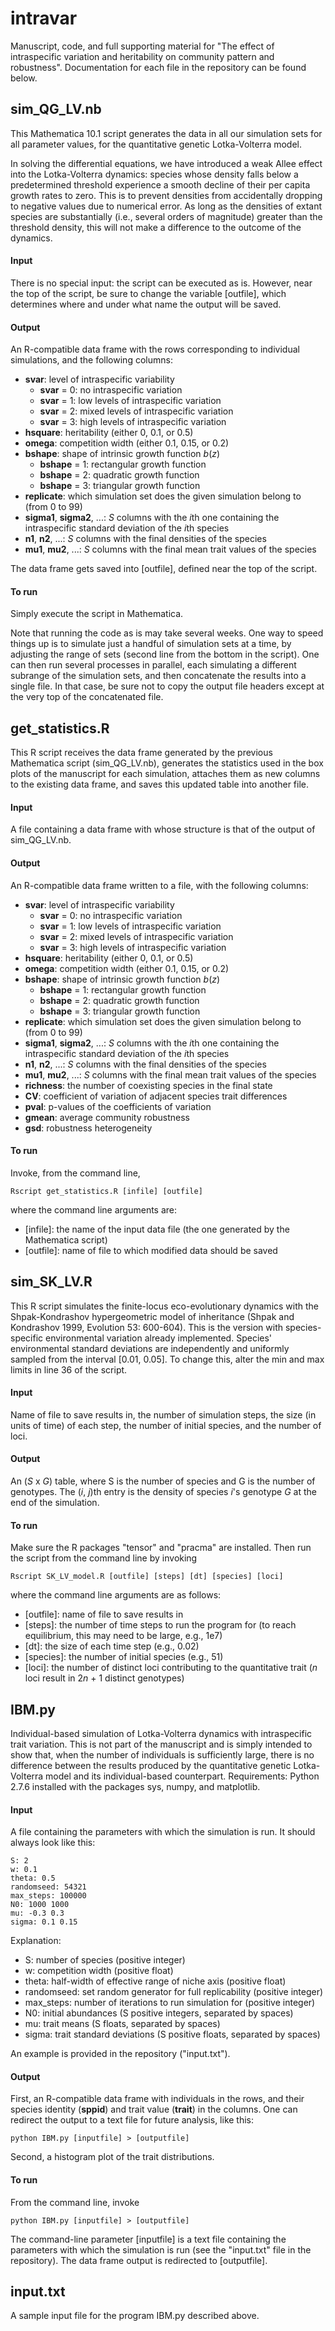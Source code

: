 # intravar

Manuscript, code, and full supporting material for "The effect of intraspecific variation and heritability on community pattern and robustness". Documentation for each file in the repository can be found below.


## sim\_QG\_LV.nb

This Mathematica 10.1 script generates the data in all our simulation sets for all parameter values, for the quantitative genetic Lotka-Volterra model.

In solving the differential equations, we have introduced a weak Allee effect into the Lotka-Volterra dynamics: species whose density falls below a predetermined threshold experience a smooth decline of their per capita growth rates to zero. This is to prevent densities from accidentally dropping to negative values due to numerical error. As long as the densities of extant species are substantially (i.e., several orders of magnitude) greater than the threshold density, this will not make a difference to the outcome of the dynamics.

#### Input

There is no special input: the script can be executed as is. However, near the top of the script, be sure to change the variable [outfile], which determines where and under what name the output will be saved.

#### Output

An R-compatible data frame with the rows corresponding to individual simulations, and the following columns:
* **svar**: level of intraspecific variability
  - **svar** = 0: no intraspecific variation
  - **svar** = 1: low levels of intraspecific variation
  - **svar** = 2: mixed levels of intraspecific variation
  - **svar** = 3: high levels of intraspecific variation
* **hsquare**: heritability (either 0, 0.1, or 0.5)
* **omega**: competition width (either 0.1, 0.15, or 0.2)
* **bshape**: shape of intrinsic growth function *b*(*z*)
  - **bshape** = 1: rectangular growth function
  - **bshape** = 2: quadratic growth function
  - **bshape** = 3: triangular growth function
* **replicate**: which simulation set does the given simulation belong to (from 0 to 99)
* **sigma1**, **sigma2**, ...: *S* columns with the *i*th one containing the intraspecific standard deviation of the *i*th species
* **n1**, **n2**, ...: *S* columns with the final densities of the species
* **mu1**, **mu2**, ...: *S* columns with the final mean trait values of the species

The data frame gets saved into [outfile], defined near the top of the script.

#### To run

Simply execute the script in Mathematica.

Note that running the code as is may take several weeks. One way to speed things up is to simulate just a handful of simulation sets at a time, by adjusting the range of sets (second line from the bottom in the script). One can then run several processes in parallel, each simulating a different subrange of the simulation sets, and then concatenate the results into a single file. In that case, be sure not to copy the output file headers except at the very top of the concatenated file.


## get_statistics.R

This R script receives the data frame generated by the previous Mathematica script (sim\_QG\_LV.nb), generates the statistics used in the box plots of the manuscript for each simulation, attaches them as new columns to the existing data frame, and saves this updated table into another file.

#### Input

A file containing a data frame with whose structure is that of the output of sim\_QG\_LV.nb.

#### Output

An R-compatible data frame written to a file, with the following columns:
* **svar**: level of intraspecific variability
  - **svar** = 0: no intraspecific variation
  - **svar** = 1: low levels of intraspecific variation
  - **svar** = 2: mixed levels of intraspecific variation
  - **svar** = 3: high levels of intraspecific variation
* **hsquare**: heritability (either 0, 0.1, or 0.5)
* **omega**: competition width (either 0.1, 0.15, or 0.2)
* **bshape**: shape of intrinsic growth function *b*(*z*)
  - **bshape** = 1: rectangular growth function
  - **bshape** = 2: quadratic growth function
  - **bshape** = 3: triangular growth function
* **replicate**: which simulation set does the given simulation belong to (from 0 to 99)
* **sigma1**, **sigma2**, ...: *S* columns with the *i*th one containing the intraspecific standard deviation of the *i*th species
* **n1**, **n2**, ...: *S* columns with the final densities of the species
* **mu1**, **mu2**, ...: *S* columns with the final mean trait values of the species
* **richness**: the number of coexisting species in the final state
* **CV**: coefficient of variation of adjacent species trait differences
* **pval**: p-values of the coefficients of variation
* **gmean**: average community robustness
* **gsd**: robustness heterogeneity

#### To run

Invoke, from the command line,

    Rscript get_statistics.R [infile] [outfile]

where the command line arguments are:                                                                   
- [infile]: the name of the input data file (the one generated by the Mathematica script)
- [outfile]: name of file to which modified data should be saved


## sim\_SK\_LV.R

This R script simulates the finite-locus eco-evolutionary dynamics with the Shpak-Kondrashov hypergeometric model of inheritance (Shpak and Kondrashov 1999, Evolution 53: 600-604). This is the version with species-specific environmental variation already implemented. Species' environmental standard deviations are independently and uniformly sampled from the interval [0.01, 0.05]. To change this, alter the min and max limits in line 36 of the script.

#### Input

Name of file to save results in, the number of simulation steps, the size (in units of time) of each step, the number of initial species, and the number of loci.

#### Output

An (*S* x *G*) table, where S is the number of species and G is the number of genotypes. The (*i*,  *j*)th entry is the density of species *i*'s genotype *G* at the end of the simulation.


#### To run

Make sure the R packages "tensor" and "pracma" are installed. Then run the script from the command line by invoking

    Rscript SK_LV_model.R [outfile] [steps] [dt] [species] [loci]

where the command line arguments are as follows:
* [outfile]: name of file to save results in
* [steps]: the number of time steps to run the program for (to reach equilibrium, this may need to be large, e.g., 1e7)
* [dt]: the size of each time step (e.g., 0.02)
* [species]: the number of initial species (e.g., 51)
* [loci]: the number of distinct loci contributing to the quantitative trait (*n* loci result in 2*n* + 1 distinct genotypes)


## IBM.py

Individual-based simulation of Lotka-Volterra dynamics with intraspecific trait variation. This is not part of the manuscript and is simply intended to show that, when the number of individuals is sufficiently large, there is no difference between the results produced by the quantitative genetic Lotka-Volterra model and its individual-based counterpart. Requirements: Python 2.7.6 installed with the packages sys, numpy, and matplotlib.

#### Input

A file containing the parameters with which the simulation is run. It should always look like this:

    S: 2
    w: 0.1
    theta: 0.5
    randomseed: 54321
    max_steps: 100000
    N0: 1000 1000
    mu: -0.3 0.3
    sigma: 0.1 0.15

Explanation:
- S: number of species (positive integer)
- w: competition width (positive float)
- theta: half-width of effective range of niche axis (positive float)
- randomseed: set random generator for full replicability (positive integer)
- max_steps: number of iterations to run simulation for (positive integer)
- N0: initial abundances (S positive integers, separated by spaces)
- mu: trait means (S floats, separated by spaces)
- sigma: trait standard deviations (S positive floats, separated by spaces)

An example is provided in the repository ("input.txt").

#### Output

First, an R-compatible data frame with individuals in the rows, and their species identity (**sppid**) and trait value (**trait**) in the columns. One can redirect the output to a text file for future analysis, like this:

    python IBM.py [inputfile] > [outputfile]

Second, a histogram plot of the trait distributions.

#### To run

From the command line, invoke

    python IBM.py [inputfile] > [outputfile]

The command-line parameter [inputfile] is a text file containing the parameters with which the simulation is run (see the "input.txt" file in the repository). The data frame output is redirected to [outputfile].


## input.txt

A sample input file for the program IBM.py described above.
